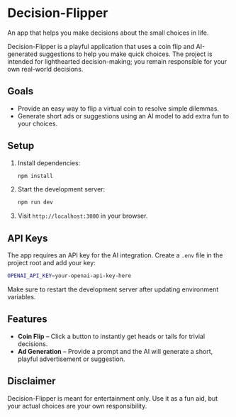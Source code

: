 # Decision-Flipper
An app that helps you make decisions about the small choices in life.

Decision-Flipper is a playful application that uses a coin flip and AI-generated suggestions to help you make quick choices. The project is intended for lighthearted decision-making; you remain responsible for your own real-world decisions.

## Goals
- Provide an easy way to flip a virtual coin to resolve simple dilemmas.
- Generate short ads or suggestions using an AI model to add extra fun to your choices.

## Setup
1. Install dependencies:
   ```bash
   npm install
   ```
2. Start the development server:
   ```bash
   npm run dev
   ```
3. Visit `http://localhost:3000` in your browser.

## API Keys
The app requires an API key for the AI integration. Create a `.env` file in the project root and add your key:

```bash
OPENAI_API_KEY=your-openai-api-key-here
```

Make sure to restart the development server after updating environment variables.

## Features
- **Coin Flip** – Click a button to instantly get heads or tails for trivial decisions.
- **Ad Generation** – Provide a prompt and the AI will generate a short, playful advertisement or suggestion.

## Disclaimer
Decision-Flipper is meant for entertainment only. Use it as a fun aid, but your actual choices are your own responsibility.
